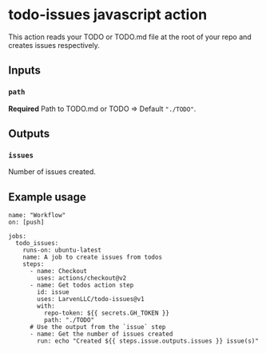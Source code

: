 # todo-issues javascript action

This action reads your TODO or TODO.md file at the root of your repo and creates issues respectively.

## Inputs

### `path`

**Required** Path to TODO.md or TODO => Default `"./TODO"`.

## Outputs

### `issues`

Number of issues created.

## Example usage

```
name: "Workflow"
on: [push]

jobs:
  todo_issues:
    runs-on: ubuntu-latest
    name: A job to create issues from todos
    steps:
      - name: Checkout
        uses: actions/checkout@v2
      - name: Get todos action step
        id: issue
        uses: LarvenLLC/todo-issues@v1
        with:
          repo-token: ${{ secrets.GH_TOKEN }}
          path: "./TODO"
      # Use the output from the `issue` step
      - name: Get the number of issues created
        run: echo "Created ${{ steps.issue.outputs.issues }} issue(s)"
```

